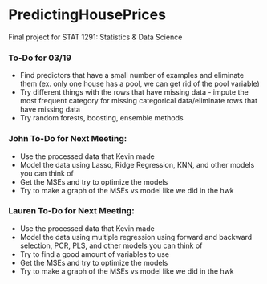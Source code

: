 # PredictingHousePrices
Final project for STAT 1291: Statistics &amp; Data Science

### To-Do for 03/19
* Find predictors that have a small number of examples and eliminate them (ex. only one house has a pool, we can get rid of the pool variable)
* Try different things with the rows that have missing data - impute the most frequent category for missing categorical data/eliminate rows that have missing data
* Try random forests, boosting, ensemble methods


### John To-Do for Next Meeting:
* Use the processed data that Kevin made
* Model the data using Lasso, Ridge Regression, KNN, and other models you can think of
* Get the MSEs and try to optimize the models
* Try to make a graph of the MSEs vs model like we did in the hwk

### Lauren To-Do for Next Meeting:
* Use the processed data that Kevin made
* Model the data using multiple regression using forward and backward selection, PCR, PLS, and other models you can think of
* Try to find a good amount of variables to use
* Get the MSEs and try to optimize the models
* Try to make a graph of the MSEs vs model like we did in the hwk
